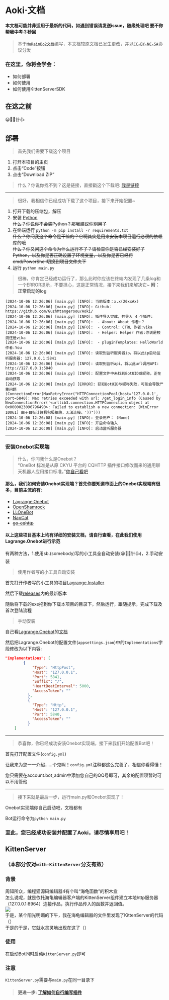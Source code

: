 # Aoki·文档
#### 本文档可能并非适用于最新的代码，如遇到错误请发送issue，随缘处理吧 ~~要不你帮我中考？秒回~~
> 基于[`MuRainBo2文档`](https://github.com/xiaosuyyds/MuRainBot2/tree/master/docs)编写，本文档较原文档已发生更改，并以[`CC-BY-NC-SA`](https://creativecommons.org/licenses/by-nc-sa/4.0/deed.zh-hans)协议分发
### 在这里，你将会学会：
 - 如何部署
 - 如何使用
 - 如何使用KittenServerSDK

## 在这之前
😀📕📕针👍

## 部署
> 首先我们需要下载这个项目
1. 打开本项目的主页
2. 点击“Code”按钮
3. 点击“Download ZIP”
> 什么？你说你找不到？这是链接，直接戳这个下载吧: [我是链接](https://github.com/GuzhMtangeroou/Aoki/archive/refs/heads/master.zip)
---
> 很好，我相信你已经成功下载了这个项目，接下来开始配置~
1. 打开下载的压缩包，解压
2. 安装 [Python](https://www.python.org/downloads/)\
~~什么？你说你不会装Python？那我建议你别用了~~
3. 在终端运行 `python -m pip install -r requirements.txt`\
~~什么？你问我这个命令是干嘛的？它啊其实是用来安装本项目运行必须的依赖库的哦~~\
~~什么？你又问这个命令为什么运行不了？请检查你是否已经安装好了Python，以及你是否正确设置了环境变量，以及你是否已经将cmd/PowerShell切换到项目文件夹下~~
4. 运行 `python main.py`
> 很棒，你肯定已经成功运行了，那么此时你应该在终端内发现了几条log和一个ERROR提示，不要担心，这是正常情况，接下来我们来解决它~
**附：正常启动的log**
```text
[2024-10-06 12:26:06] [main.py] [INFO]: 当前版本：x.x(20xx#x)
[2024-10-06 12:26:06] [main.py] [INFO]: Github：https://github.com/GuzhMtangeroou/Aoki/
[2024-10-06 12:26:06] [main.py] [INFO]: 插件导入完成，共导入 4 个插件:
[2024-10-06 12:26:06] [main.py] [INFO]:  - About: About 作者:？
[2024-10-06 12:26:06] [main.py] [INFO]:  - Control: CTRL 作者:vika
[2024-10-06 12:26:06] [main.py] [INFO]:  - Helper: Helper 作者:你说是校溯还是vika
[2024-10-06 12:26:06] [main.py] [INFO]:  - pluginTemplates: HelloWorld 作者:You
[2024-10-06 12:26:06] [main.py] [INFO]: 读取到监听服务器ip，将以此ip启动监听服务器: 127.0.0.1:5841
[2024-10-06 12:26:06] [main.py] [INFO]: 读取到监听api，将以此url调用API: http://127.0.0.1:5840
[2024-10-06 12:26:06] [main.py] [INFO]: 配置文件中未找到BotUID或昵称，正在自动获取
[2024-10-06 12:26:08] [main.py] [ERROR]: 获取BotUID与昵称失败，可能会导致严重问题(ConnectionError(MaxRetryError("HTTPConnectionPool(host='127.0.0.1', port=5840): Max retries exceeded with url: /get_login_info (Caused by NewConnectionError('<urllib3.connection.HTTPConnection object at 0x0000023096796490>: Failed to establish a new connection: [WinError 10061] 由于目标计算机积极拒绝，无法连接。'))")))
[2024-10-06 12:26:08] [main.py] [INFO]: 登录用户： (None)
[2024-10-06 12:26:08] [main.py] [INFO]: 开启命令输入
[2024-10-06 12:26:08] [main.py] [INFO]: 启动监听服务器
```
---
### 安装Onebot实现端
> 什么，你问我什么是Onebot？<br>“OneBot 标准是从原 CKYU 平台的 CQHTTP 插件接口修改而来的通用聊天机器人应用接口标准。”[你自己看吧](https://github.com/botuniverse/onebot-11/)

#### 那么，我们如何安装Onebot实现端？首先你要知道市面上的Onebot实现端有很多，目前主流的有:
- [Lagrange.Onebot](https://github.com/LagrangeDev/Lagrange.Core)
- [OpenShamrock](https://github.com/whitechi73/OpenShamrock)
- [LLOneBot](https://github.com/LLOneBot/LLOneBot)
- [NapCat](https://github.com/NapNeko/NapCatQQ)
- [~~go-cqhttp~~](https://github.com/Mrs4s/go-cqhttp)
#### 以上这些项目基本上均有详细的安装文档，请自行查看，在此我们使用Lagrange.Onebot进行示范
有两种方法，1.使用sb.(somebody)写的小工具全自动安装(😀📕📕针👍)，2.手动安装
> 使用作者写的小工具自动安装

首先打开作者写的小工具的项目[Lagrange.Installer](https://github.com/xiaosuyyds/Lagrange.Installer)

然后下载[releases](https://github.com/xiaosuyyds/Lagrange.Installer/releases)内的最新版本

随后将下载的exe拖到你下载本项目的目录下，然后运行，跟随提示，完成下载及首次登陆流程

> 手动安装

自己看[Lagrange.Onebot](https://github.com/LagrangeDev/Lagrange.Core)的[文档](https://lagrangedev.github.io/Lagrange.Doc/)

然后把Lagrange.Onebot的配置文件(`appsettings.json`)中的`Implementations`字段修改为以下内容:
```json
"Implementations": [
        {
            "Type": "HttpPost",
            "Host": "127.0.0.1",
            "Port": 5841,
            "Suffix": "/",
            "HeartBeatInterval": 5000,
            "AccessToken": ""
          },
          {
            "Type": "Http",
            "Host": "127.0.0.1",
            "Port": 5840,
            "AccessToken": ""
          }
    ]
```
---
> 恭喜你，你已经成功安装Onebot实现端，接下来我们开始配置Bot吧！

首先打开配置文件(`config.yml`)

让我来为您一一介绍……个鬼啊！`config.yml`注释都这么完善了，相信你看得懂！

您只需要在account.bot_admin中添加您自己的QQ号即可，其余的配置项暂时可以不用管他

---

> 接下来就是最后一步，运行main.py和Onebot实现了！

Onebot实现端你自己启动吧，文档都有

Bot运行命令为`python main.py`

### 至此，您已经成功安装并配置了Aoki，请尽情享用吧！

## KittenServer
### （本部分仅对`with-KittenServer`分支有效）

### 背景
周知所众，编程猫源码编辑器4有个叫“海龟函数”的积木盒<br>怎么说呢，就是依托海龟编辑器客户端的KittenServer组件建立本地http服务器（127.0.0.1:8964）连接作品，执行作品传入的函数并返回值。<br>
![](https://cdn.nlark.com/yuque/0/2022/png/26472310/1647710682457-3a5a19bd-865d-483a-9d94-732b7e548497.png)
<br>于是，某个阳光明媚的下午，我在海龟编辑器的文件里发现了KittenServer的代码（）
<br>于是的于是，它就水灵灵地出现在这了（）

### 使用
在启动Bot同时启动`KittenServer.py`即可
### 注意
`KittenServer.py`需要与`main.py`在同一目录下
> #### 更进一步: [了解如何自行编写插件](Writing_Plugins.md)
